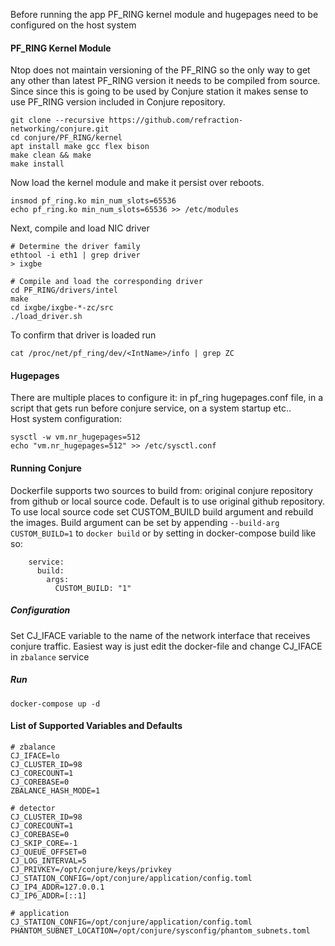 Before running the app PF_RING kernel module and hugepages need to be configured on the host system

#### PF_RING Kernel Module
Ntop does not maintain versioning of the PF_RING so the only way to get any other than latest PF_RING version it needs to be compiled from source.  
Since since this is going to be used by Conjure station it makes sense to use PF_RING version included in Conjure repository.  

```
git clone --recursive https://github.com/refraction-networking/conjure.git
cd conjure/PF_RING/kernel
apt install make gcc flex bison
make clean && make
make install
```
Now load the kernel module and make it persist over reboots.  
```
insmod pf_ring.ko min_num_slots=65536
echo pf_ring.ko min_num_slots=65536 >> /etc/modules
```

Next, compile and load NIC driver 
```
# Determine the driver family
ethtool -i eth1 | grep driver
> ixgbe

# Compile and load the corresponding driver
cd PF_RING/drivers/intel
make
cd ixgbe/ixgbe-*-zc/src
./load_driver.sh
```
To confirm that driver is loaded run   
```
cat /proc/net/pf_ring/dev/<IntName>/info | grep ZC
```

#### Hugepages
There are multiple places to configure it: in pf_ring hugepages.conf file, in a script that gets run before conjure service, on a system startup etc..  
Host system configuration:
```
sysctl -w vm.nr_hugepages=512
echo "vm.nr_hugepages=512" >> /etc/sysctl.conf
```

#### Running Conjure
Dockerfile supports two sources to build from: original conjure repository from github or local source code. Default is to use original github repository. To use local source code set CUSTOM_BUILD build argument and rebuild the images. Build argument can be set by appending `--build-arg CUSTOM_BUILD=1` to `docker build` or by setting in docker-compose build like so:
```
    service:
      build:
        args:
          CUSTOM_BUILD: "1"
```

##### Configuration
Set CJ_IFACE variable to the name of the network interface that receives conjure traffic. Easiest way is just edit the docker-file and change CJ_IFACE in `zbalance` service

##### Run
`docker-compose up -d`

#### List of Supported Variables and Defaults
```
# zbalance
CJ_IFACE=lo
CJ_CLUSTER_ID=98
CJ_CORECOUNT=1
CJ_COREBASE=0
ZBALANCE_HASH_MODE=1

# detector
CJ_CLUSTER_ID=98
CJ_CORECOUNT=1
CJ_COREBASE=0
CJ_SKIP_CORE=-1
CJ_QUEUE_OFFSET=0
CJ_LOG_INTERVAL=5
CJ_PRIVKEY=/opt/conjure/keys/privkey
CJ_STATION_CONFIG=/opt/conjure/application/config.toml
CJ_IP4_ADDR=127.0.0.1
CJ_IP6_ADDR=[::1]

# application
CJ_STATION_CONFIG=/opt/conjure/application/config.toml
PHANTOM_SUBNET_LOCATION=/opt/conjure/sysconfig/phantom_subnets.toml
```

